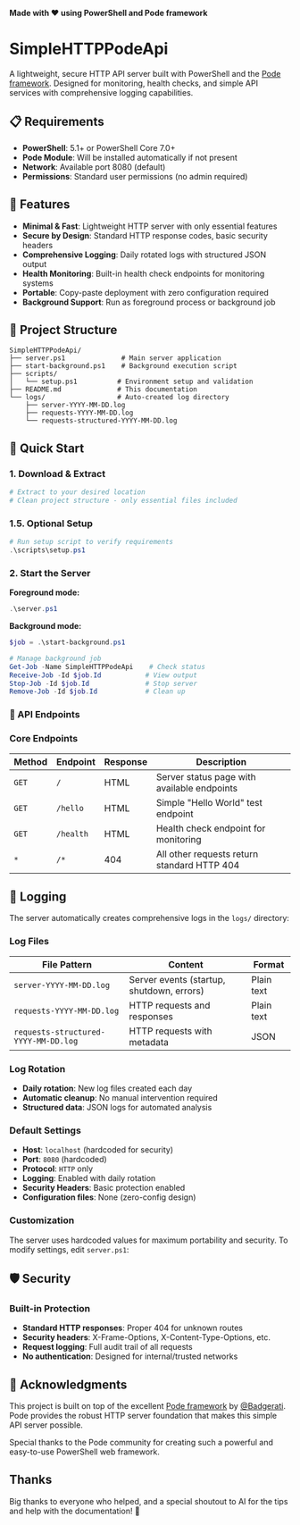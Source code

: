 **Made with ❤️ using PowerShell and Pode framework**

# SimpleHTTPPodeApi
A lightweight, secure HTTP API server built with PowerShell and the [Pode framework](https://github.com/Badgerati/Pode). Designed for monitoring, health checks, and simple API services with comprehensive logging capabilities.

## 📋 Requirements

- **PowerShell**: 5.1+ or PowerShell Core 7.0+
- **Pode Module**: Will be installed automatically if not present
- **Network**: Available port 8080 (default)
- **Permissions**: Standard user permissions (no admin required)

## 🎯 Features

- **Minimal & Fast**: Lightweight HTTP server with only essential features
- **Secure by Design**: Standard HTTP response codes, basic security headers
- **Comprehensive Logging**: Daily rotated logs with structured JSON output
- **Health Monitoring**: Built-in health check endpoints for monitoring systems
- **Portable**: Copy-paste deployment with zero configuration required
- **Background Support**: Run as foreground process or background job

## 📁 Project Structure

```
SimpleHTTPPodeApi/
├── server.ps1              # Main server application  
├── start-background.ps1    # Background execution script
├── scripts/
│   └── setup.ps1          # Environment setup and validation
├── README.md              # This documentation
└── logs/                  # Auto-created log directory
    ├── server-YYYY-MM-DD.log
    ├── requests-YYYY-MM-DD.log
    └── requests-structured-YYYY-MM-DD.log
```

## 🚀 Quick Start

### 1. Download & Extract
```powershell
# Extract to your desired location
# Clean project structure - only essential files included
```

### 1.5. Optional Setup
```powershell
# Run setup script to verify requirements
.\scripts\setup.ps1
```

### 2. Start the Server

**Foreground mode:**
```powershell
.\server.ps1
```

**Background mode:**
```powershell
$job = .\start-background.ps1

# Manage background job
Get-Job -Name SimpleHTTPPodeApi    # Check status
Receive-Job -Id $job.Id           # View output
Stop-Job -Id $job.Id              # Stop server
Remove-Job -Id $job.Id            # Clean up
```

### 📡 API Endpoints

### Core Endpoints

| Method | Endpoint | Response | Description |
|--------|----------|----------|-------------|
| `GET` | `/` | HTML | Server status page with available endpoints |
| `GET` | `/hello` | HTML | Simple "Hello World" test endpoint |
| `GET` | `/health` | HTML | Health check endpoint for monitoring |
| `*` | `/*` | 404 | All other requests return standard HTTP 404 |


## 📝 Logging

The server automatically creates comprehensive logs in the `logs/` directory:

### Log Files

| File Pattern | Content | Format |
|--------------|---------|---------|
| `server-YYYY-MM-DD.log` | Server events (startup, shutdown, errors) | Plain text |
| `requests-YYYY-MM-DD.log` | HTTP requests and responses | Plain text |
| `requests-structured-YYYY-MM-DD.log` | HTTP requests with metadata | JSON |

### Log Rotation

- **Daily rotation**: New log files created each day
- **Automatic cleanup**: No manual intervention required
- **Structured data**: JSON logs for automated analysis

### Default Settings

- **Host**: `localhost` (hardcoded for security)
- **Port**: `8080` (hardcoded)
- **Protocol**: `HTTP` only
- **Logging**: Enabled with daily rotation
- **Security Headers**: Basic protection enabled
- **Configuration files**: None (zero-config design)

### Customization

The server uses hardcoded values for maximum portability and security. To modify settings, edit `server.ps1`:

## 🛡️ Security

### Built-in Protection

- **Standard HTTP responses**: Proper 404 for unknown routes
- **Security headers**: X-Frame-Options, X-Content-Type-Options, etc.
- **Request logging**: Full audit trail of all requests
- **No authentication**: Designed for internal/trusted networks

## 🙏 Acknowledgments

This project is built on top of the excellent [Pode framework](https://github.com/Badgerati/Pode) by [@Badgerati](https://github.com/Badgerati). Pode provides the robust HTTP server foundation that makes this simple API server possible.

Special thanks to the Pode community for creating such a powerful and easy-to-use PowerShell web framework.

## Thanks
Big thanks to everyone who helped, and a special shoutout to AI for the tips and help with the documentation! 🚀
